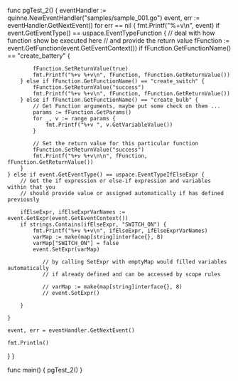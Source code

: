 func pgTest_2() {
   eventHandler := quinne.NewEventHandler("samples/sample_001.go")
   event, err := eventHandler.GetNextEvent()
   for err == nil {
   	fmt.Printf("%+v\n", event)
   	if event.GetEventType() == uspace.EventTypeFunction {
   		// deal with how function show be executed here
   		// and provide the return value
   		fFunction := event.GetFunction(event.GetEventContext())
   		if fFunction.GetFunctionName() == "create_battery" {

   			fFunction.SetReturnValue(true)
   			fmt.Printf("%+v %+v\n", fFunction, fFunction.GetReturnValue())
   		} else if fFunction.GetFunctionName() == "create_switch" {
   			fFunction.SetReturnValue("success")
   			fmt.Printf("%+v %+v\n", fFunction, fFunction.GetReturnValue())
   		} else if fFunction.GetFunctionName() == "create_bulb" {
   			// Get Function arguments, maybe put some check on them ...
   			params := fFunction.GetParams()
   			for _, v := range params {
   				fmt.Printf("%+v ", v.GetVariableValue())
   			}

   			// Set the return value for this particular function
   			fFunction.SetReturnValue("success")
   			fmt.Printf("%+v %+v\n\n", fFunction, fFunction.GetReturnValue())
   		}
   	} else if event.GetEventType() == uspace.EventTypeIfElseExpr {
   		// Get the if expression or else-if expression and variables within that you
   		// should provide value or assigned automatically if has defined previously

   		ifElseExpr, ifElseExprVarNames := event.GetExpr(event.GetEventContext())
   		if strings.Contains(ifElseExpr, "SWITCH_ON") {
   			fmt.Printf("%+v %+v\n", ifElseExpr, ifElseExprVarNames)
   			varMap := make(map[string]interface{}, 8)
   			varMap["SWITCH_ON"] = false
   			event.SetExpr(varMap)

               // by calling SetExpr with emptyMap would filled variables automatically 
               // if already defined and can be accessed by scope rules
               
               // varMap := make(map[string]interface{}, 8)
               // event.SetExpr()

   		}

   	}

   	event, err = eventHandler.GetNextEvent()

   	fmt.Println()
   }
}

func main() {
   pgTest_2()
}
